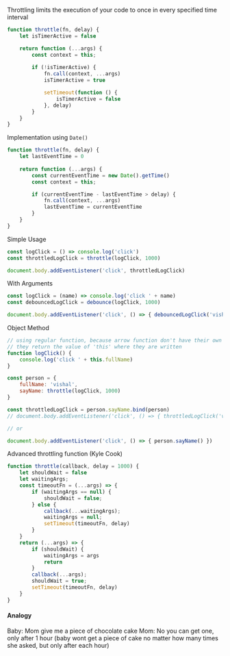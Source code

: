 Throttling limits the execution of your code to once in every specified time interval

```js
function throttle(fn, delay) {
    let isTimerActive = false

    return function (...args) {
	    const context = this;
	    
        if (!isTimerActive) {
            fn.call(context, ...args)
            isTimerActive = true

            setTimeout(function () {
                isTimerActive = false
            }, delay)
        }
    }
}
```

Implementation using `Date()`

```js
function throttle(fn, delay) {
    let lastEventTime = 0
    
    return function (...args) {
        const currentEventTime = new Date().getTime()
        const context = this;

        if (currentEventTime - lastEventTime > delay) {
            fn.call(context, ...args)
            lastEventTime = currentEventTime
        }
    }
}
```

Simple Usage

```js
const logClick = () => console.log('click')
const throttledLogClick = throttle(logClick, 1000)

document.body.addEventListener('click', throttledLogClick)
```

With Arguments

```js
const logClick = (name) => console.log('click ' + name)
const debouncedLogClick = debounce(logClick, 1000)

document.body.addEventListener('click', () => { debouncedLogClick('vishal') })
```

Object Method

```js
// using regular function, because arrow function don't have their own 'this'
// they return the value of 'this' where they are written
function logClick() {
    console.log('click ' + this.fullName)
}

const person = {
    fullName: 'vishal',
    sayName: throttle(logClick, 1000)
}

const throttledLogClick = person.sayName.bind(person)
// document.body.addEventListener('click', () => { throttledLogClick('vishal') })

// or 

document.body.addEventListener('click', () => { person.sayName() })
```

Advanced throttling function (Kyle Cook)

```js
function throttle(callback, delay = 1000) {
    let shouldWait = false
    let waitingArgs;
    const timeoutFn = (...args) => {
        if (waitingArgs == null) {
            shouldWait = false;
        } else {
            callback(...waitingArgs);
            waitingArgs = null;
            setTimeout(timeoutFn, delay)
        }
    }
    return (...args) => {
        if (shouldWait) {
            waitingArgs = args
            return
        }
        callback(...args);
        shouldWait = true;
        setTimeout(timeoutFn, delay)
    }
}
```

#### Analogy
Baby: Mom give me a piece of chocolate cake
Mom: No you can get one, only after 1 hour
(baby wont get a piece of cake no matter how many times she asked, but only after each hour)
